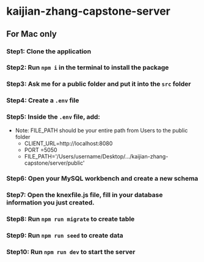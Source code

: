 # kaijian-zhang-capstone-server
## For Mac only
### Step1: Clone the application
### Step2: Run `npm i` in the terminal to install the package
### Step3: Ask me for a public folder and put it into the `src` folder
### Step4: Create a `.env` file
### Step5: Inside the `.env` file, add:
* Note: FILE_PATH should be your entire path from Users to the public folder
  * CLIENT_URL=http://localhost:8080
  * PORT =5050
  * FILE_PATH='/Users/username/Desktop/.../kaijian-zhang-capstone/server/public'
### Step6: Open your MySQL workbench and create a new schema 
### Step7: Open the knexfile.js file, fill in your database information you just created.
### Step8: Run `npm run migrate` to create table
### Step9: Run `npm run seed` to create data
### Step10: Run `npm run dev` to start the server

